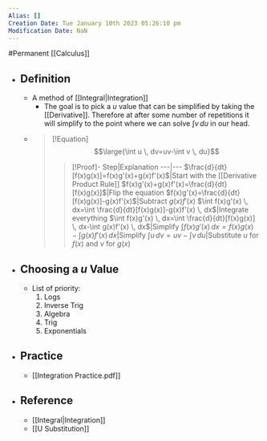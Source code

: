 ```yaml
---
Alias: []
Creation Date: Tue January 10th 2023 05:26:10 pm 
Modification Date: NaN
---
```

#Permanent [[Calculus]]

- ## Definition
	- A method of [[Integral|Integration]]
		- The goal is to pick a $u$ value that can be simplified by taking the [[Derivative]]. Therefore at after some number of repetitions it will simplify to the point where we can solve $\int v \, du$ in our head.
	- > [!Equation]
	  > $$\large{\int u \, dv=uv-\int v \, du}$$
	  > 
	  > > [!Proof]-
	  > > Step|Explanation
	  > > ---|---
	  > > $\frac{d}{dt}[f(x)g(x)]=f(x)g'(x)+g(x)f'(x)$|Start with the [[Derivative Product Rule]]
	  > > $f(x)g'(x)+g(x)f'(x)=\frac{d}{dt}[f(x)g(x)]$|Flip the equation
	  > > $f(x)g'(x)=\frac{d}{dt}[f(x)g(x)]-g(x)f'(x)$|Subtract $g(x)f'(x)$
	  > > $\int f(x)g'(x) \, dx=\int \frac{d}{dt}[f(x)g(x)]-g(x)f'(x) \, dx$|Integrate everything
	  > > $\int f(x)g'(x) \, dx=\int \frac{d}{dt}[f(x)g(x)] \, dx-\int g(x)f'(x) \, dx$|Simplify
	  > > $\int f(x)g'(x) \, dx=f(x)g(x)-\int g(x)f'(x) \, dx$|Simplify
	  > > $\int u \, dv=uv-\int v \, du$|Substitute $u$ for $f(x)$ and $v$ for $g(x)$
- ## Choosing a $u$ Value
	- List of priority:
		1. Logs
		2. Inverse Trig
		3. Algebra
		4. Trig
		5. Exponentials
- ## Practice
	- [[Integration Practice.pdf]]
- ## Reference
	- [[Integral|Integration]]
	- [[U Substitution]]